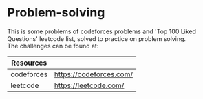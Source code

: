 # Problem-solving
This is some problems of codeforces problems and 'Top 100 Liked Questions' leetcode list, solved to practice on problem solving.\
The challenges can be found at:

| Resources  |                         |
| ---------- | ----------------------- |
| codeforces | https://codeforces.com/ |
| leetcode   | https://leetcode.com/   |

